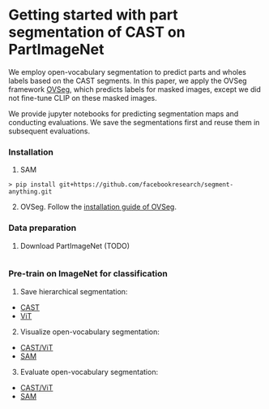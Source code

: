 # Getting started with part segmentation of CAST on PartImageNet


We employ open-vocabulary segmentation to predict parts and wholes labels based on the CAST segments. In this paper, we apply the OVSeg framework [OVSeg](https://github.com/facebookresearch/ov-seg), which predicts labels for masked images, except we did not fine-tune CLIP on these masked images.

We provide jupyter notebooks for predicting segmentation maps and conducting evaluations. We save the segmentations first and reuse them in subsequent evaluations.

### Installation

1. SAM
```
> pip install git+https://github.com/facebookresearch/segment-anything.git
```

2. OVSeg. Follow the [installation guide of OVSeg](https://github.com/facebookresearch/ov-seg/blob/main/INSTALL.md).


### Data preparation

1. Download PartImageNet (TODO)
```
```

### Pre-train on ImageNet for classification

1. Save hierarchical segmentation:
- [CAST](notebooks/save_segmentation_cast.ipynb)
- [ViT](notebooks/save_segmentation_vit.ipynb)

2. Visualize open-vocabulary segmentation:
- [CAST/ViT](notebooks/visualize_ovseg_cast.ipynb)
- [SAM](notebooks/visualize_ovseg_sam.ipynb)

3. Evaluate open-vocabulary segmentation:
- [CAST/ViT](notebooks/eval_ovseg_cast.ipynb)
- [SAM](notebooks/eval_ovseg_sam.ipynb)
